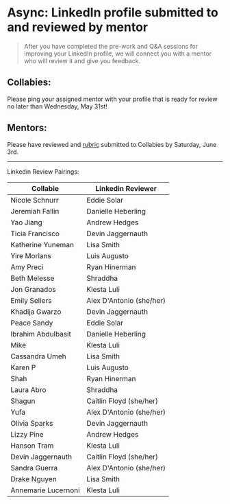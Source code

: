 # Async: LinkedIn profile submitted to and reviewed by mentor

> After you have completed the pre-work and Q&A sessions for improving your LinkedIn profile, we will connect you with a mentor who will review it and give you feedback.

## Collabies:

Please ping your assigned mentor with your profile that is ready for review no later than Wednesday, May 31st!

## Mentors:

Please have reviewed and [rubric](https://docs.google.com/spreadsheets/d/1e0n1k6izyZM0mkmkL9zezr7FW2-qRLu-bmFnYBLVkLs/edit) submitted to Collabies by Saturday, June 3rd.

---

Linkedin Review Pairings:

[comment]: <> (Populate using the values in this CodeSandbox: https://codesandbox.io/s/career-lab-pairings-u1qmj?file=/src/App.js)
[comment]: <> (TODO: move this script into this project somehow)

| Collabie | Linkedin Reviewer |
| ---- | ---- |
| Nicole Schnurr | Eddie Solar
| Jeremiah Fallin | Danielle Heberling
| Yao Jiang | Andrew Hedges
| Ticia Francisco | Devin Jaggernauth
| Katherine Yuneman | Lisa Smith
| Yire Morlans | Luis Augusto
| Amy Preci | Ryan Hinerman
| Beth Melesse | Shraddha
| Jon Granados | Klesta Luli
| Emily Sellers | Alex D'Antonio (she/her)
| Khadija Gwarzo | Devin Jaggernauth
| Peace Sandy | Eddie Solar
| Ibrahim Abdulbasit | Danielle Heberling
| Mike | Klesta Luli
| Cassandra Umeh | Lisa Smith
| Karen P | Luis Augusto
| Shah | Ryan Hinerman
| Laura Abro | Shraddha
| Shagun | Caitlin Floyd (she/her)
| Yufa | Alex D'Antonio (she/her)
| Olivia Sparks | Devin Jaggernauth
| Lizzy Pine | Andrew Hedges
| Hanson Tram | Klesta Luli
| Devin Jaggernauth | Caitlin Floyd (she/her)
| Sandra Guerra | Alex D'Antonio (she/her)
| Drake Nguyen | Lisa Smith
| Annemarie Lucernoni | Klesta Luli
